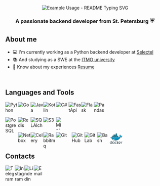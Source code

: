 <p align="center">
  <img src="https://readme-typing-svg.demolab.com/?lines=Hi, I'm Amir!;Explore+my+official+profile!&font=Fira%20Code&center=true&width=380&height=50&duration=4000&pause=1000" alt="Example Usage - README Typing SVG">
</p>
<h3 align="center">A passionate backend developer from St. Petersburg ☔️</h3>

## About me

- 💻 I'm currently working as a Python backend developer at [Selectel](https://selectel.ru/)
- 📚 And studying as a SWE at the [ITMO university](https://abit.itmo.ru/program/bachelor/neurotechnologies)
- 📃 Know about my
  experiences [Resume](https://docs.yandex.ru/docs/view?url=ya-disk-public%3A%2F%2F0aIkXFdVATdmMgGl29PAjF8P7Uxv3s17CppLNlZbfBuO13PChKbggVlZhTkDSM5%2Fq%2FJ6bpmRyOJonT3VoXnDag%3D%3D&name=CV.pdf)

<br />

## Languages and Tools

[<img align="left" alt="Python"   width="40px" src="https://cdn.jsdelivr.net/gh/devicons/devicon/icons/python/python-original-wordmark.svg" />][python]
[<img align="left" alt="Go"       width="40px" src="https://go.dev/blog/go-brand/Go-Logo/SVG/Go-Logo_Blue.svg" />][Go]
[<img align="left" alt="Java"     width="40px" src="https://cdn.jsdelivr.net/gh/devicons/devicon/icons/java/java-original-wordmark.svg" />][java]
[<img align="left" alt="Kotlin"   width="40px" src="https://cdn.jsdelivr.net/gh/devicons/devicon/icons/kotlin/kotlin-original-wordmark.svg" />][kotlin]
[<img align="left" alt="C#"       width="40px" src="https://cdn.jsdelivr.net/gh/devicons/devicon/icons/csharp/csharp-original.svg" />][csharp]
[<img align="left" alt="FastApi"  width="40px" src="https://cdn.worldvectorlogo.com/logos/fastapi.svg" />][fastapi]
[<img align="left" alt="Flask"    width="40px" src="https://upload.wikimedia.org/wikipedia/commons/thumb/3/3c/Flask_logo.svg/920px-Flask_logo.svg.png" />][flask]
[<img align="left" alt="Pandas"   width="40px" height="40" src="https://upload.wikimedia.org/wikipedia/commons/thumb/2/22/Pandas_mark.svg/1024px-Pandas_mark.svg.png" />][pandas]

<br/><br/>

[<img align="left" alt="PostgreSQL"  width="40px" src="https://cdn.jsdelivr.net/gh/devicons/devicon/icons/postgresql/postgresql-original-wordmark.svg" />][postrgres]
[<img align="left" alt="Redis"       width="40px" src="https://www.vectorlogo.zone/logos/redis/redis-icon.svg" />][redis]
[<img align="left" alt="SQLAlchemy"  width="40px" height="40" src="https://upload.wikimedia.org/wikipedia/commons/thumb/d/d7/SQLAlchemy.svg/768px-SQLAlchemy.svg.png" />][sqlalchemy]
[<img align="left" alt="S3"          width="40px" src="https://www.svgrepo.com/show/349587/amazon-s3.svg" />][s3]
[<img align="left" alt="MinIO"       width="20px" height="40" src="https://min.io/resources/img/logo/MINIO_Bird.png" />][minio]

<br /><br />

[<img align="left" alt="Netbox"      width="40px" src="https://github.com/netbox-community/netbox/wiki/images/logos/netbox_icon.svg" />][netbox]
[<img align="left" alt="Celery"      width="40px" src="https://upload.wikimedia.org/wikipedia/commons/1/19/Celery_logo.png" />][celery]
[<img align="left" alt="Rabbitmq"    width="40px" src="https://www.svgrepo.com/show/303576/rabbitmq-logo.svg" />][rabbitmq]
[<img align="left" alt="Git"         width="50px" src="https://cdn.jsdelivr.net/gh/devicons/devicon/icons/git/git-original-wordmark.svg" />][git]
[<img align="left" alt="GitHub"      width="40px" src="https://cdn.jsdelivr.net/gh/devicons/devicon/icons/github/github-original-wordmark.svg" />][github]
[<img align="left" alt="GitLab"      width="40px" src="https://images.ctfassets.net/xz1dnu24egyd/3FbNmZRES38q2Sk2EcoT7a/a290dc207a67cf779fc7c2456b177e9f/press-kit-icon.svg" />][gitlab]
[<img align="left" alt="Bash"        width="40px" src="https://cdn.jsdelivr.net/gh/devicons/devicon/icons/bash/bash-original.svg" />][bash]
[<img align="left" alt="Docker"      width="40px" src="https://raw.githubusercontent.com/devicons/devicon/master/icons/docker/docker-original-wordmark.svg" />][docker]

<br />
<br />

## Contacts

[<img align="left" alt="Telegram"  width="30px" src="https://upload.wikimedia.org/wikipedia/commons/thumb/8/83/Telegram_2019_Logo.svg/1024px-Telegram_2019_Logo.svg.png" />][telegram]
[<img align="left" alt="Instagram" width="30px" src="https://upload.wikimedia.org/wikipedia/commons/thumb/9/95/Instagram_logo_2022.svg/1024px-Instagram_logo_2022.svg.png" />][instagram]
[<img align="left" alt="Lindedin"  width="30px" src="https://upload.wikimedia.org/wikipedia/commons/thumb/c/ca/LinkedIn_logo_initials.png/640px-LinkedIn_logo_initials.png" />][linkedin]
[<img align="left" alt="Email"     width="30px" src="https://stmaaprodfwsite.blob.core.windows.net/assets/sites/9/2020/05/email-13765-300x300.png" />][email]


<!-- Links to my pages -->

[instagram]: https://www.instagram.com/kentavrex

[telegram]: https://t.me/kentavrex

[linkedin]: https://www.linkedin.com/in/kentavrex

[email]: mailto:darlycerher@gmail.com

<!-- Links to tools and languages -->

[go]: https://go.dev/

[java]: https://www.java.com/

[python]: https://www.python.org/

[fastapi]: https://fastapi.tiangolo.com/

[flask]: https://flask.palletsprojects.com/

[pandas]: https://pandas.pydata.org/

[kotlin]: https://kotlinlang.org/

[csharp]: https://learn.microsoft.com/en-us/dotnet/csharp/

[postrgres]: https://www.postgresql.org/

[redis]: https://redis.io/

[s3]: https://aws.amazon.com/ru/s3/

[minio]: https://min.io/

[sqlalchemy]: https://www.sqlalchemy.org/

[netbox]: https://docs.netbox.dev/en/stable/

[zabbix]: https://www.zabbix.com/

[celery]: https://docs.celeryq.dev/

[rabbitmq]: https://www.rabbitmq.com/

[git]: https://git-scm.com/

[github]: https://github.com/

[gitlab]: https://about.gitlab.com/

[bash]: https://www.gnu.org/software/bash/

[docker]: https://www.docker.com/
